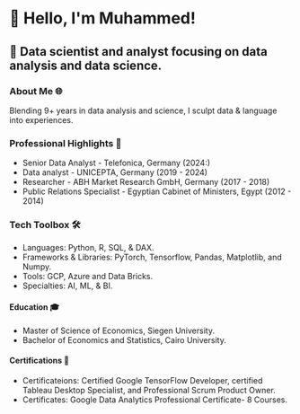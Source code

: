 # 👋 Hello, I'm Muhammed!

## 🚀 Data scientist and analyst focusing on data analysis and data science.

### About Me 🌐

Blending 9+ years in data analysis and science, I sculpt data & language into experiences.

### Professional Highlights 🌟
- Senior Data Analyst - Telefonica, Germany (2024:)
- Data analyst - UNICEPTA, Germany (2019 - 2024)
- Researcher - ABH Market Research GmbH, Germany (2017 - 2018)
- Public Relations Specialist - Egyptian Cabinet of Ministers, Egypt (2012 - 2014)

### Tech Toolbox 🛠️
- Languages: Python, R, SQL, & DAX.
- Frameworks & Libraries: PyTorch, Tensorflow, Pandas, Matplotlib, and Numpy.
- Tools: GCP, Azure and Data Bricks.
- Specialties: AI, ML, & BI.
  
#### Education 🎓
- Master of Science of Economics, Siegen University.
- Bachelor of Economics and Statistics, Cairo University.

#### Certifications 📜
- Certificateions: Certified Google TensorFlow Developer, certified Tableau Desktop Specialist, and Professional Scrum Product Owner.
- Certificates: Google Data Analytics Professional Certificate- 8 Courses.






